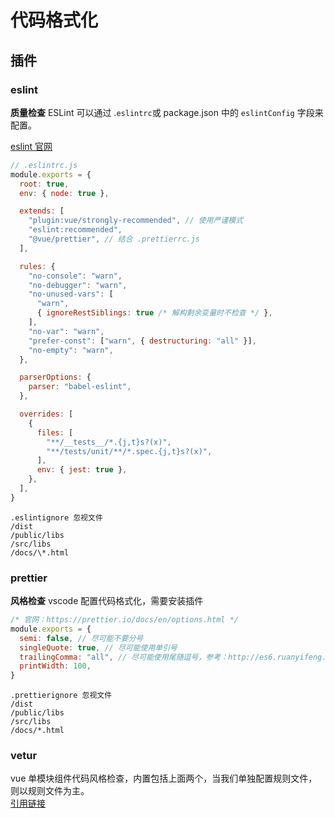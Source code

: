 # 代码格式化

## 插件

### eslint

**质量检查**
ESLint 可以通过 .`eslintrc`或 package.json 中的 `eslintConfig` 字段来配置。

<a href="https://eslint.bootcss.com/">eslint 官网</a>

```javascript
// .eslintrc.js
module.exports = {
  root: true,
  env: { node: true },

  extends: [
    "plugin:vue/strongly-recommended", // 使用严谨模式
    "eslint:recommended",
    "@vue/prettier", // 结合 .prettierrc.js
  ],

  rules: {
    "no-console": "warn",
    "no-debugger": "warn",
    "no-unused-vars": [
      "warn",
      { ignoreRestSiblings: true /* 解构剩余变量时不检查 */ },
    ],
    "no-var": "warn",
    "prefer-const": ["warn", { destructuring: "all" }],
    "no-empty": "warn",
  },

  parserOptions: {
    parser: "babel-eslint",
  },

  overrides: [
    {
      files: [
        "**/__tests__/*.{j,t}s?(x)",
        "**/tests/unit/**/*.spec.{j,t}s?(x)",
      ],
      env: { jest: true },
    },
  ],
}
```

```
.eslintignore 忽视文件
/dist
/public/libs
/src/libs
/docs/\*.html
```

### prettier

**风格检查**
vscode 配置代码格式化，需要安装插件

```javascript
/* 官网：https://prettier.io/docs/en/options.html */
module.exports = {
  semi: false, // 尽可能不要分号
  singleQuote: true, // 尽可能使用单引号
  trailingComma: "all", // 尽可能使用尾随逗号，参考：http://es6.ruanyifeng.com/#docs/style#对象
  printWidth: 100,
}
```

```
.prettierignore 忽视文件
/dist
/public/libs
/src/libs
/docs/*.html

```

### vetur

vue 单模块组件代码风格检查，内置包括上面两个，当我们单独配置规则文件，则以规则文件为主。  
<a href="https://www.cnblogs.com/mspeer/p/12055962.html">引用链接</a>
